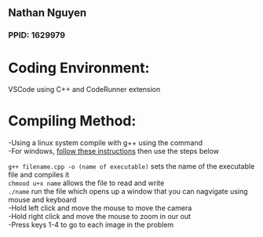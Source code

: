 ## Nathan Nguyen  
### PPID: 1629979  
  
# Coding Environment:  
VSCode using C++ and CodeRunner extension  
  
# Compiling Method:   
-Using a linux system compile with g++ using the command   
-For windows, [follow these instructions](https://docs.microsoft.com/en-us/windows/wsl/install-win10) then use the steps below

`g++ filename.cpp -o (name of executable)` sets the name of the executable file and compiles it  
`chmood u+x name` allows the file to read and write  
`./name` run the file which opens up a window that you can nagvigate using mouse and keyboard  
-Hold left click and move the mouse to move the camera  
-Hold right click and move the mouse to zoom in our out  
-Press keys 1-4 to go to each image in the problem  
